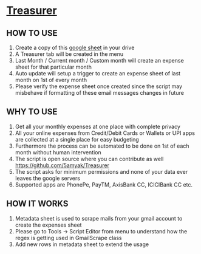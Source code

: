 # [Treasurer](https://docs.google.com/spreadsheets/d/1TC2Jp-IbnCO36YYWcauVKZh0NWe6fAJlcf_IiwMmphQ)

## HOW TO USE
1.	Create a copy of this [google sheet](https://docs.google.com/spreadsheets/d/1TC2Jp-IbnCO36YYWcauVKZh0NWe6fAJlcf_IiwMmphQ) in your drive
2.	A Treasurer tab will be created in the menu
3.	Last Month / Current month / Custom month will create an expense sheet for that particular month
4.	Auto update will setup a trigger to create an expense sheet of last month on 1st of every month
5.	Please verify the expense sheet once created since the script may misbehave if formatting of these email messages changes in future
	
## WHY TO USE
1.	Get all your monthly expenses at one place with complete privacy
2.	All your online expenses from Credit/Debit Cards or Wallets or UPI apps are collected at a single place for easy budgeting
3.	Furthermore the process can be automated to be done on 1st of each month without human intervention
4.	The script is open source where you can contribute as well https://github.com/5amyak/Treasurer
5.	The script asks for minimum permissions and none of your data ever leaves the google servers
6.	Supported apps are PhonePe, PayTM, AxisBank CC, ICICIBank CC etc.
	
## HOW IT WORKS
1.	Metadata sheet is used to scrape mails from your gmail account to create the expenses sheet
2.	Please go to Tools -> Script Editor from menu to understand how the regex is getting used in GmailScrape class
3.	Add new rows in metadata sheet to extend the usage
